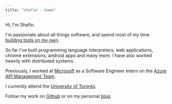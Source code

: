 ```yaml
---
title: "shafin - home"
---
```

Hi, I'm Shafin.

I'm passionate about all things software, and spend most of my time [building tools on my own](). 

So far I've built programming language interpreters, web applications, chrome extensions, android apps and many more. I have also worked heavily with distributed systems.

Previously, I worked at [Microsoft](https://www.microsoft.com/) as a Software Engineer Intern on the [Azure API Management Team](https://azure.microsoft.com/en-ca/services/api-management/).

I currently attend the [University of Toronto](https://www.sgs.utoronto.ca/programs/computer-science/).

Follow my work on [Github](https://github.com/shafinsiddique) or on my personal [blog]().


